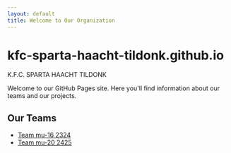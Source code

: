 ```yaml
---
layout: default
title: Welcome to Our Organization
---
```


# kfc-sparta-haacht-tildonk.github.io
K.F.C. SPARTA HAACHT TILDONK

Welcome to our GitHub Pages site. Here you'll find information about our teams and our projects.

## Our Teams

- [Team mu-16 2324](/teams/mu16-2324/)
- [Team mu-20 2425](/teams/mu20-2425/)